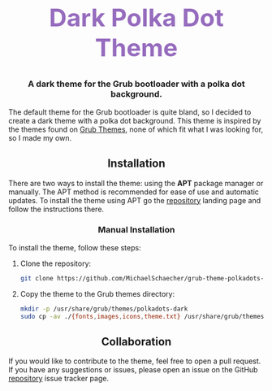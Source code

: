 <div align="center">
  <h1
    style="font-size: 3rem; font-weight: bold; color: rgb(150, 108, 190);"
    >
    Dark Polka Dot Theme
  </h1>
  <h3>
    A dark theme for the Grub bootloader with a polka dot background.
  </h3>
</div>

  The default theme for the Grub bootloader is quite bland, so I decided to create a dark theme with a polka dot background. This theme is inspired by the themes found on [Grub Themes](https://www.gnome-look.org/browse?cat=109&ord=latest), none of which fit what I was looking for, so I made my own.

<div align="center">
  <h2>Installation</h2>
</div>

There are two ways to install the theme: using the **APT** package manager or manually. The APT method is recommended for ease of use and automatic updates. To install the theme using APT go the [repository](https://repository.howtonebie.com) landing page and follow the instructions there.

<div align="center">
  <h3>Manual Installation</h3>
</div>

To install the theme, follow these steps:

1. Clone the repository:

    ```bash
    git clone https://github.com/MichaelSchaecher/grub-theme-polkadots-dark.git
    ```

2. Copy the theme to the Grub themes directory:

    ```bash
    mkdir -p /usr/share/grub/themes/polkadots-dark
    sudo cp -av ./{fonts,images,icons,theme.txt} /usr/share/grub/themes/polkadots-dark/
    ```

<div align="center">
  <h2>Collaboration</h2>
</div>

If you would like to contribute to the theme, feel free to open a pull request. If you have any suggestions or issues, please open an issue on the GitHub [repository](https://github.com/MichaelSchaecher/grub-theme-polkadots-dark/issues) issue tracker page.
